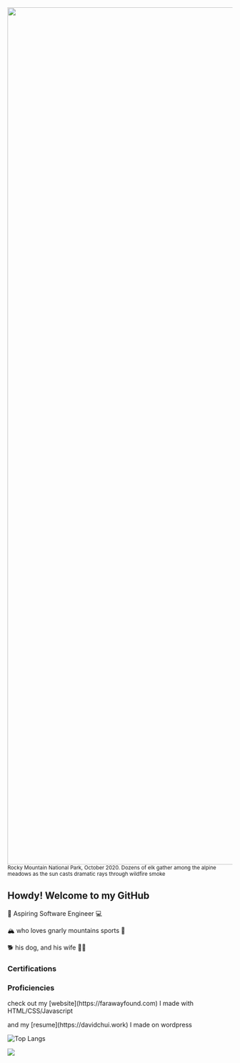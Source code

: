 <img src="https://www.farawayfound.com/images/rmnp/rmnpano.jpg" width=1920>
<sup> Rocky Mountain National Park, October 2020. Dozens of elk gather among the alpine meadows as the sun casts dramatic rays through wildfire smoke</sup>

<h2 align="left"> Howdy! Welcome to my GitHub </h2>

<p> 🔭 Aspiring Software Engineer 💻</p>
<p> 🏔️ who loves gnarly mountains sports 🤙</p>
<p> 🐕 his dog, and his wife 🦸‍♀️  </p>

<h3> Certifications </h3>

<h3> Proficiencies </h3>

<p> check out my [website](https://farawayfound.com) I made with HTML/CSS/Javascript </p>
<p> and my [resume](https://davidchui.work) I made on wordpress </p>

![Top Langs](https://github-readme-stats.vercel.app/api/top-langs/?username=farawayfound)

<div data-iframe-width="150" data-iframe-height="270" data-share-badge-id="a4b6d7b8-3c5a-4290-8a6f-a567423bca10" data-share-badge-host="https://www.youracclaim.com"></div><div type="text/javascript" async src="//cdn.youracclaim.com/assets/utilities/embed.js"></div>

![](https://komarev.com/ghpvc/?username=farawayfound&color=c38808)

<!--
**farawayfound/farawayfound** is a ✨ _special_ ✨ repository because its `README.md` (this file) appears on your GitHub profile.

Here are some ideas to get you started:

- 🔭 I’m currently working on ...
- 🌱 I’m currently learning ...
- 👯 I’m looking to collaborate on ...
- 🤔 I’m looking for help with ...
- 💬 Ask me about ...
- 📫 How to reach me: ...
- 😄 Pronouns: ...
- ⚡ Fun fact: ...
-->
